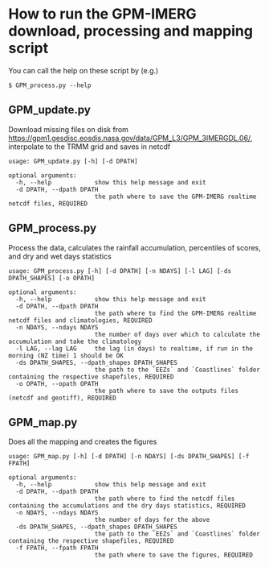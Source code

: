 # How to run the GPM-IMERG download, processing and mapping script 

You can call the help on these script by (e.g.)

```
$ GPM_process.py --help
```

## GPM_update.py 

Download missing files on disk from https://gpm1.gesdisc.eosdis.nasa.gov/data/GPM_L3/GPM_3IMERGDL.06/, interpolate to the TRMM grid and saves in netcdf

```
usage: GPM_update.py [-h] [-d DPATH]

optional arguments:
  -h, --help            show this help message and exit
  -d DPATH, --dpath DPATH
                        the path where to save the GPM-IMERG realtime netcdf files, REQUIRED
```

## GPM_process.py 

Process the data, calculates the rainfall accumulation, percentiles of scores, and dry and wet days statistics 

```
usage: GPM_process.py [-h] [-d DPATH] [-n NDAYS] [-l LAG] [-ds DPATH_SHAPES] [-o OPATH]

optional arguments:
  -h, --help            show this help message and exit
  -d DPATH, --dpath DPATH
                        the path where to find the GPM-IMERG realtime netcdf files and climatologies, REQUIRED
  -n NDAYS, --ndays NDAYS
                        the number of days over which to calculate the accumulation and take the climatology
  -l LAG, --lag LAG     the lag (in days) to realtime, if run in the morning (NZ time) 1 should be OK
  -ds DPATH_SHAPES, --dpath_shapes DPATH_SHAPES
                        the path to the `EEZs` and `Coastlines` folder containing the respective shapefiles, REQUIRED
  -o OPATH, --opath OPATH
                        the path where to save the outputs files (netcdf and geotiff), REQUIRED
```

## GPM_map.py 

Does all the mapping and creates the figures 

```
usage: GPM_map.py [-h] [-d DPATH] [-n NDAYS] [-ds DPATH_SHAPES] [-f FPATH]

optional arguments:
  -h, --help            show this help message and exit
  -d DPATH, --dpath DPATH
                        the path where to find the netcdf files containing the accumulations and the dry days statistics, REQUIRED
  -n NDAYS, --ndays NDAYS
                        the number of days for the above
  -ds DPATH_SHAPES, --dpath_shapes DPATH_SHAPES
                        the path to the `EEZs` and `Coastlines` folder containing the respective shapefiles, REQUIRED
  -f FPATH, --fpath FPATH
                        the path where to save the figures, REQUIRED

```

